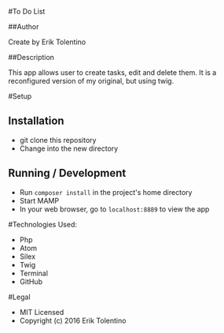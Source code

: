 #To Do List

##Author

Create by Erik Tolentino

##Description

This app allows user to create tasks, edit and delete them. It is a reconfigured version of my original, but using twig. 

#Setup

## Installation

* git clone this repository
* Change into the new directory

## Running / Development

* Run `composer install` in the project's home directory
* Start MAMP
* In your web browser, go to `localhost:8889` to view the app

#Technologies Used:

* Php
* Atom
* Silex
* Twig
* Terminal
* GitHub


#Legal

* MIT Licensed
* Copyright (c) 2016 Erik Tolentino
